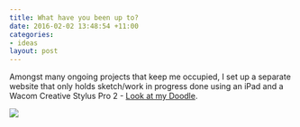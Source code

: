 ```yaml
---
title: What have you been up to?
date: 2016-02-02 13:48:54 +11:00
categories:
- ideas
layout: post
---
```


Amongst many ongoing projects that keep me occupied, I set up a separate website that only holds sketch/work in progress done using an iPad and a Wacom Creative Stylus Pro 2 - [Look at my Doodle](http://www.lookatmydoodle.com/).

<img src="https://drive.google.com/uc?export=view&id=0BwCfeUfJs_03bmxBNUtiZGY3U0E">